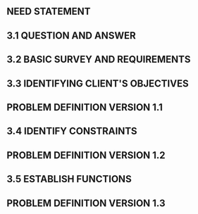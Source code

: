 

##  NEED STATEMENT


##   3.1 QUESTION AND ANSWER

##   3.2 BASIC SURVEY AND REQUIREMENTS

##   3.3 IDENTIFYING CLIENT'S OBJECTIVES

##   PROBLEM DEFINITION VERSION 1.1

##   3.4 IDENTIFY CONSTRAINTS

##   PROBLEM DEFINITION VERSION 1.2  

##   3.5 ESTABLISH FUNCTIONS

##   PROBLEM DEFINITION VERSION 1.3
